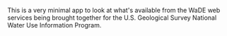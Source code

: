 This is a very minimal app to look at what's available from the WaDE web services being brought together for the U.S. Geological Survey National Water Use Information Program.